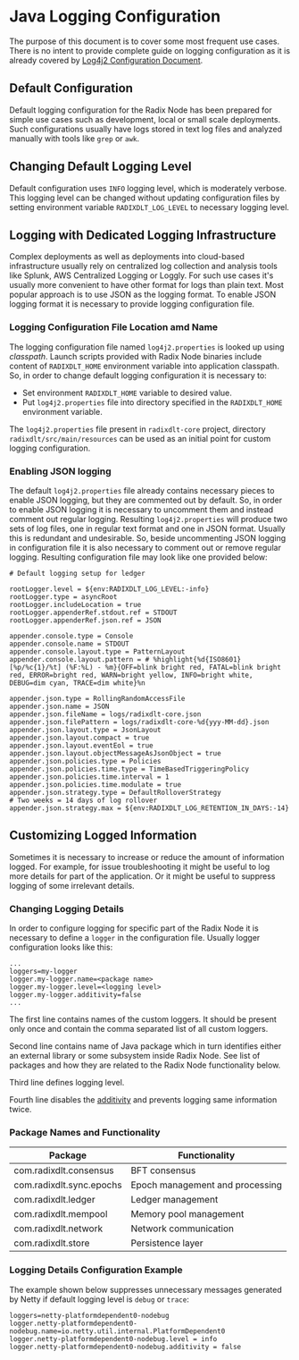 # Java Logging Configuration

The purpose of this document is to cover some most frequent use cases. There is no intent to provide complete guide on
logging configuration as it is already covered by [Log4j2 Configuration Document](https://logging.apache.org/log4j/2.x/manual/configuration.html).

## Default Configuration
Default logging configuration for the Radix Node has been prepared for simple use cases such as development, 
local or small scale deployments. Such configurations usually have logs stored in text log files and analyzed 
manually with tools like `grep` or `awk`.

## Changing Default Logging Level
Default configuration uses `INFO` logging level, which is moderately verbose. This logging level can be changed without
updating configuration files by setting environment variable `RADIXDLT_LOG_LEVEL` to necessary logging level.    

## Logging with Dedicated Logging Infrastructure
Complex deployments as well as deployments into cloud-based infrastructure usually rely on centralized 
log collection and analysis tools like Splunk, AWS Centralized Logging or Loggly.
For such use cases it's usually more convenient to have other format for logs than plain text. Most popular approach is
to use JSON as the logging format. To enable JSON logging format it is necessary to provide logging configuration file.

### Logging Configuration File Location amd Name 
The logging configuration file named `log4j2.properties` is looked up using _classpath_. Launch scripts provided with 
Radix Node binaries include content of `RADIXDLT_HOME` environment variable into application classpath. 
So, in order to change default logging configuration it is necessary to:
- Set environment `RADIXDLT_HOME` variable to desired value.
- Put `log4j2.properties` file into directory specified in the `RADIXDLT_HOME` environment variable. 

The `log4j2.properties` file present in `radixdlt-core` project, directory `radixdlt/src/main/resources` can be used
as an initial point for custom logging configuration.    

### Enabling JSON logging

The default `log4j2.properties` file already contains necessary pieces to enable JSON logging, but they are commented 
out by default. So, in order to enable JSON logging it is necessary to uncomment them and instead comment out regular 
logging. Resulting `log4j2.properties` will produce two sets of log files, one in regular text format and one in JSON 
format. Usually this is redundant and undesirable. So, beside uncommenting JSON logging in configuration file it is 
also necessary to comment out or remove regular logging. Resulting configuration file may look like one provided below:

```
# Default logging setup for ledger

rootLogger.level = ${env:RADIXDLT_LOG_LEVEL:-info}
rootLogger.type = asyncRoot
rootLogger.includeLocation = true
rootLogger.appenderRef.stdout.ref = STDOUT
rootLogger.appenderRef.json.ref = JSON

appender.console.type = Console
appender.console.name = STDOUT
appender.console.layout.type = PatternLayout
appender.console.layout.pattern = # %highlight{%d{ISO8601} [%p/%c{1}/%t] (%F:%L) - %m}{OFF=blink bright red, FATAL=blink bright red, ERROR=bright red, WARN=bright yellow, INFO=bright white, DEBUG=dim cyan, TRACE=dim white}%n

appender.json.type = RollingRandomAccessFile
appender.json.name = JSON
appender.json.fileName = logs/radixdlt-core.json
appender.json.filePattern = logs/radixdlt-core-%d{yyy-MM-dd}.json
appender.json.layout.type = JsonLayout
appender.json.layout.compact = true
appender.json.layout.eventEol = true
appender.json.layout.objectMessageAsJsonObject = true
appender.json.policies.type = Policies
appender.json.policies.time.type = TimeBasedTriggeringPolicy
appender.json.policies.time.interval = 1
appender.json.policies.time.modulate = true
appender.json.strategy.type = DefaultRolloverStrategy
# Two weeks = 14 days of log rollover
appender.json.strategy.max = ${env:RADIXDLT_LOG_RETENTION_IN_DAYS:-14}
``` 
## Customizing Logged Information 
Sometimes it is necessary to increase or reduce the amount of information logged. For example, for issue troubleshooting
it might be useful to log more details for part of the application. Or it might be useful to suppress logging
of some irrelevant details.

### Changing Logging Details
In order to configure logging for specific part of the Radix Node it is necessary to define a `logger` in the 
configuration file. Usually logger configuration looks like this:

```
...
loggers=my-logger
logger.my-logger.name=<package name>
logger.my-logger.level=<logging level>
logger.my-logger.additivity=false
...

```
The first line contains names of the custom loggers. It should be present only once and contain the comma separated 
list of all custom loggers. 

Second line contains name of Java package which in turn identifies either an external library or some subsystem 
inside Radix Node. See list of packages and how they are related to the Radix Node functionality below.

Third line defines logging level.

Fourth line disables the [additivity](https://logging.apache.org/log4j/2.x/manual/configuration.html#Additivity) and 
prevents logging same information twice.

### Package Names and Functionality

|  Package | Functionality |
| -------- | ------------- |
|com.radixdlt.consensus| BFT consensus|
|com.radixdlt.sync.epochs| Epoch management and processing|
|com.radixdlt.ledger| Ledger management|
|com.radixdlt.mempool| Memory pool management|
|com.radixdlt.network| Network communication|
|com.radixdlt.store| Persistence layer|

### Logging Details Configuration Example
The example shown below suppresses unnecessary messages generated by Netty if default logging level is 
`debug` or `trace`:
```
loggers=netty-platformdependent0-nodebug
logger.netty-platformdependent0-nodebug.name=io.netty.util.internal.PlatformDependent0
logger.netty-platformdependent0-nodebug.level = info
logger.netty-platformdependent0-nodebug.additivity = false
```
